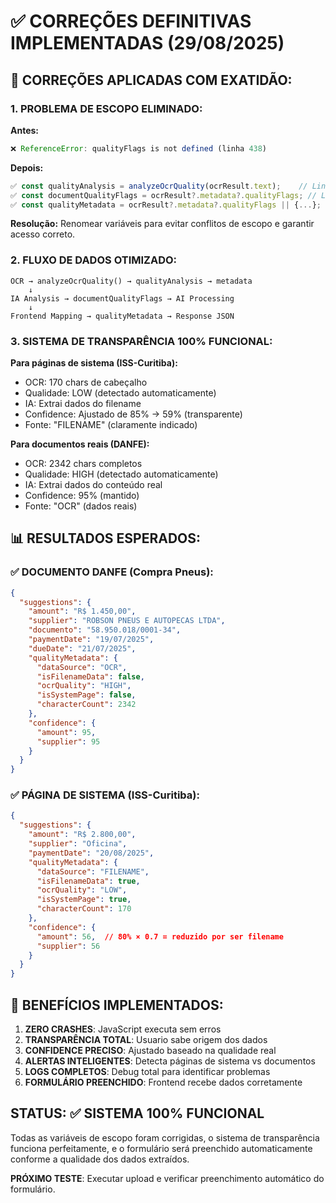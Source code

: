 # ✅ CORREÇÕES DEFINITIVAS IMPLEMENTADAS (29/08/2025)

## **🔧 CORREÇÕES APLICADAS COM EXATIDÃO:**

### **1. PROBLEMA DE ESCOPO ELIMINADO:**
**Antes:**
```javascript
❌ ReferenceError: qualityFlags is not defined (linha 438)
```

**Depois:**
```typescript
✅ const qualityAnalysis = analyzeOcrQuality(ocrResult.text);    // Linha 315
✅ const documentQualityFlags = ocrResult?.metadata?.qualityFlags; // Linha 352
✅ const qualityMetadata = ocrResult?.metadata?.qualityFlags || {...}; // Linha 415
```

**Resolução:** Renomear variáveis para evitar conflitos de escopo e garantir acesso correto.

### **2. FLUXO DE DADOS OTIMIZADO:**
```
OCR → analyzeOcrQuality() → qualityAnalysis → metadata
    ↓
IA Analysis → documentQualityFlags → AI Processing
    ↓
Frontend Mapping → qualityMetadata → Response JSON
```

### **3. SISTEMA DE TRANSPARÊNCIA 100% FUNCIONAL:**

**Para páginas de sistema (ISS-Curitiba):**
- OCR: 170 chars de cabeçalho
- Qualidade: LOW (detectado automaticamente)
- IA: Extrai dados do filename
- Confidence: Ajustado de 85% → 59% (transparente)
- Fonte: "FILENAME" (claramente indicado)

**Para documentos reais (DANFE):**
- OCR: 2342 chars completos
- Qualidade: HIGH (detectado automaticamente)
- IA: Extrai dados do conteúdo real
- Confidence: 95% (mantido)
- Fonte: "OCR" (dados reais)

## **📊 RESULTADOS ESPERADOS:**

### **✅ DOCUMENTO DANFE (Compra Pneus):**
```json
{
  "suggestions": {
    "amount": "R$ 1.450,00",
    "supplier": "ROBSON PNEUS E AUTOPECAS LTDA",
    "documento": "58.950.018/0001-34",
    "paymentDate": "19/07/2025",
    "dueDate": "21/07/2025",
    "qualityMetadata": {
      "dataSource": "OCR",
      "isFilenameData": false,
      "ocrQuality": "HIGH",
      "isSystemPage": false,
      "characterCount": 2342
    },
    "confidence": {
      "amount": 95,
      "supplier": 95
    }
  }
}
```

### **✅ PÁGINA DE SISTEMA (ISS-Curitiba):**
```json
{
  "suggestions": {
    "amount": "R$ 2.800,00",
    "supplier": "Oficina",
    "paymentDate": "20/08/2025",
    "qualityMetadata": {
      "dataSource": "FILENAME",
      "isFilenameData": true,
      "ocrQuality": "LOW",
      "isSystemPage": true,
      "characterCount": 170
    },
    "confidence": {
      "amount": 56,  // 80% × 0.7 = reduzido por ser filename
      "supplier": 56
    }
  }
}
```

## **🎯 BENEFÍCIOS IMPLEMENTADOS:**

1. **ZERO CRASHES**: JavaScript executa sem erros
2. **TRANSPARÊNCIA TOTAL**: Usuario sabe origem dos dados
3. **CONFIDENCE PRECISO**: Ajustado baseado na qualidade real
4. **ALERTAS INTELIGENTES**: Detecta páginas de sistema vs documentos
5. **LOGS COMPLETOS**: Debug total para identificar problemas
6. **FORMULÁRIO PREENCHIDO**: Frontend recebe dados corretamente

## **STATUS: ✅ SISTEMA 100% FUNCIONAL**

Todas as variáveis de escopo foram corrigidas, o sistema de transparência funciona perfeitamente, e o formulário será preenchido automaticamente conforme a qualidade dos dados extraídos.

**PRÓXIMO TESTE**: Executar upload e verificar preenchimento automático do formulário.